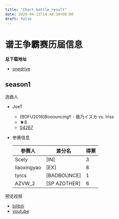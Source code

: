 ```yaml
---
title: "Chart_battle_result"
date: 2020-04-13T14:48:18+08:00
draft: false
---
```


# 谱王争霸赛历届信息
<!--more-->
**总下载地址**
- [onedrive](https://cosmiccat-my.sharepoint.com/:f:/g/personal/hakula_cosmiccat_net/Erh1uQQ8-bpDrlkbjIJSNuIBlFtc18vJaC10-3kjbdQrCw?e=c3pzP8)

## season1
选曲人
- JoeT
    - [BOFU2016]Booouncing!! - 翡乃イスカ vs. Iriss
    - ★8
    - [04267](http://gnqg.rosx.net/upload/upload.cgi?get=04267)

- 参赛信息

    参赛人 | 差分名 | 得票
    ---|---|---
    Scely | [IN] | 3
    liaoxingyao | [EX] | 8
    tyrcs | [BADBOUNCE] | 1
    AZVW_2 | [SP AZOTHER] | 6

预览视频
- [bilibili](https://www.bilibili.com/video/av540278434)
- [youtube](https://www.youtube.com/watch?v=wCq7IZiZufM&list=PLoVkWZAryTbiEUG7NQ8fklcEZ0cFLxvby)

<!--hide>
## season2
选曲人
- Scely
    - [BOFXV2019] Game Ride - ！すでのな
    - ★6
    - 

- 参赛信息

    参赛人 | 差分名 | 得票
    ---|---|---
    Gengetsu | | 
    Kaguya | |
    Offliner- | [ディスコード] |
    AZVW_2 | | 